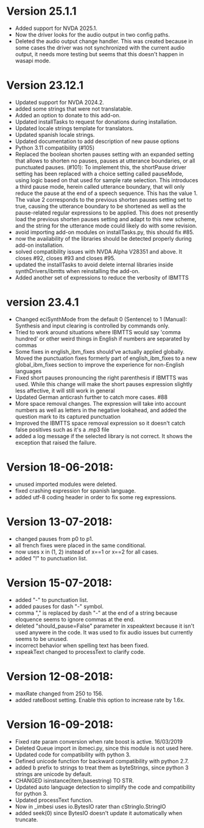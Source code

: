 # Version 25.1.1

* Added support for NVDA 2025.1.
* Now the driver looks for the audio output in two config paths.
* Deleted the audio output change handler. This was created because in some cases the driver was not synchronized with the current audio output, it needs more testing but seems that this doesn't happen in wasapi mode.

# Version 23.12.1

* Updated support for NVDA 2024.2.
* added some strings that were not translatable.
* Added an option to donate to this add-on.
* Updated installTasks to request for donations during installation.
* Updated locale strings template for translators.
* Updated spanish locale strings.
* Updated documentation to add description of new pause options
* Python 3.11 compatibility (#105)
* Replaced the boolean shorten pauses setting with an expanded setting that allows to shorten no pauses, pauses at utterance boundaries, or all punctuated pauses. (#101): To implement this, the shortPause driver setting has been replaced with a choice setting called pauseMode, using logic based on that used for sample rate selection. This introduces a third pause mode, herein called utterance boundary, that will only reduce the pause at the end of a speech sequence. This has the value 1. The value 2 corresponds to the previous shorten pauses setting set to true, causing the utterance boundary to be shortened as well as the pause-related regular expressions to be applied. This does not presently load the previous shorten pauses setting and adapt to this new scheme, and the string for the utterance mode could likely do with some revision.
* avoid importing add-on modules on installTasks.py, this should fix #85.
* now the availability of the libraries should be detected properly during add-on installation.
* solved compatibility issues with NVDA Alpha V28351 and above. It closes #92, closes #93 and closes #95.
* updated the installTasks to avoid delete internal libraries inside synthDrivers/ibmtts when reinstalling the add-on.
* Added another set of expressions to reduce the verbosity of IBMTTS

# version 23.4.1

* Changed eciSynthMode from the default 0 (Sentence) to 1 (Manual): Synthesis and input clearing is controlled by commands only.
* Tried to work around situations where IBMTTS would say 'comma hundred' or other weird things in English if numbers are separated by commas
* Some fixes in english_ibm_fixes should've actually applied globally. Moved the punctuation fixes formerly part of english_ibm_fixes to a new global_ibm_fixes section to improve the experience for non-English languages
* Fixed short pauses pronouncing the right parenthesis if IBMTTS was used. While this change will make the short pauses expression slightly less affective, it will still work in general
* Updated German anticrash further to catch more cases. #88
* More space removal changes. The expression will take into account numbers as well as letters in the negative lookahead, and added the question mark to its captured punctuation
* Improved the IBMTTS space removal expression so it doesn't catch false positives such as it's a .mp3 file
* added a log message if the selected library is not correct. It shows the exception that raised the failure.

# Version 18-06-2018:

* unused imported modules were deleted.
* fixed crashing expression for spanish language.
* added utf-8 coding header in order to fix some reg expressions.

# Version 13-07-2018:

* changed  pauses from p0 to p1.
* all french fixes were placed in the same conditional.
* now uses x in (1, 2) instead of x==1 or x==2 for all cases.
* added "!" to punctuation list.

# Version 15-07-2018:

* added "-" to punctuation list.
* added pauses for dash "-" symbol.
* comma "," is replaced by dash "-" at the end of a string because eloquence seems to ignore commas at the end.
* deleted "should_pause=False" parameter in xspeaktext because it isn't used anywere in the code. It was used to fix audio issues but currently seems to be unused.
* incorrect behavior when spelling text has been fixed.
* xspeakText changed to processText to clarify code.

# Version 12-08-2018:

* maxRate changed from 250 to 156.
* added rateBoost setting. Enable this option to increase rate by 1.6x.

# Version 16-09-2018:

* Fixed rate param conversion when rate boost is active.
16/03/2019
* Deleted Queue import in ibmeci.py, since this module is not used here.
* Updated code for compatibility with python 3.
* Defined unicode function for backward compatibility with python 2.7.
* added b prefix to strings to treat them as byteStrings, since python 3 strings are unicode by default.
* CHANGED isinstance(item,basestring) TO STR.
* Updated auto language detection to simplify the code and compatibility for python 3.
* Updated processText function.
* Now in _imbesi uses io.BytesIO rater than cStringIo.StringIO
* added seek(0) since BytesIO doesn't update it automatically when truncate.
